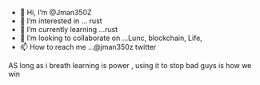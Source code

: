 - 👋 Hi, I’m @Jman350Z
- 👀 I’m interested in ... rust 
- 🌱 I’m currently learning ...rust
- 💞️ I’m looking to collaborate on ...Lunc, blockchain, Life,
- 📫 How to reach me ...@jman350z twitter

<!---
Jman350Z/Jman350Z is a ✨ special ✨ repository because its `README.md` (this file) appears on your GitHub profile.
You can click the Preview link to take a look at your changes.
---> AS long as i breath learning is power , using it to stop bad guys is how we win 

